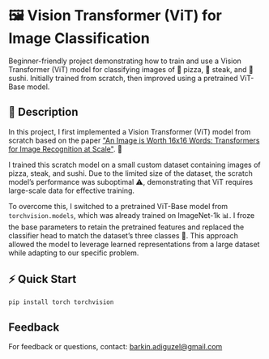 # 🖼️ Vision Transformer (ViT) for Image Classification  

Beginner-friendly project demonstrating how to train and use a Vision Transformer (ViT) model for classifying images of 🍕 pizza, 🥩 steak, and 🍣 sushi. Initially trained from scratch, then improved using a pretrained ViT-Base model.  

## 📖 Description  

In this project, I first implemented a Vision Transformer (ViT) model from scratch based on the paper ["An Image is Worth 16x16 Words: Transformers for Image Recognition at Scale"](https://arxiv.org/pdf/2010.11929). 📝  

I trained this scratch model on a small custom dataset containing images of pizza, steak, and sushi. Due to the limited size of the dataset, the scratch model’s performance was suboptimal ⚠️, demonstrating that ViT requires large-scale data for effective training.  

To overcome this, I switched to a pretrained ViT-Base model from `torchvision.models`, which was already trained on ImageNet-1k 📊. I froze the base parameters to retain the pretrained features and replaced the classifier head to match the dataset’s three classes 🎯. This approach allowed the model to leverage learned representations from a large dataset while adapting to our specific problem.  

## ⚡ Quick Start  

```bash
pip install torch torchvision
```
## Feedback

For feedback or questions, contact: [barkin.adiguzel@gmail.com](mailto:barkin.adiguzel@gmail.com)
